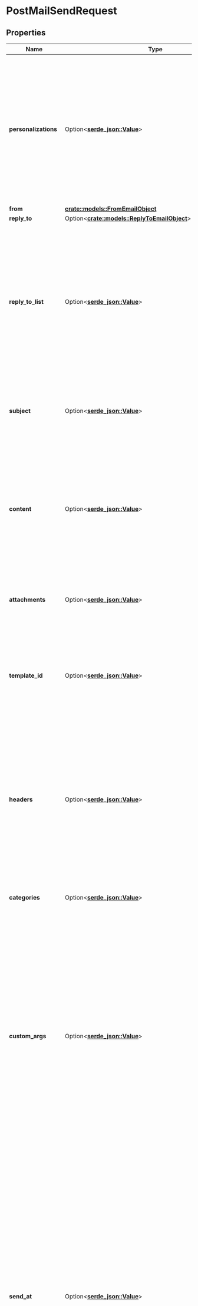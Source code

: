 # PostMailSendRequest

## Properties

Name | Type | Description | Notes
------------ | ------------- | ------------- | -------------
**personalizations** | Option<[**serde_json::Value**](.md)> | An array of messages and their metadata. Each object within personalizations can be thought of as an envelope - it defines who should receive an individual message and how that message should be handled. See our [Personalizations documentation](https://sendgrid.com/docs/for-developers/sending-email/personalizations/) for examples. | 
**from** | [**crate::models::FromEmailObject**](from_email_object.md) |  | 
**reply_to** | Option<[**crate::models::ReplyToEmailObject**](reply_to_email_object.md)> |  | [optional]
**reply_to_list** | Option<[**serde_json::Value**](.md)> | An array of recipients who will receive replies and/or bounces. Each object in this array must contain the recipient's email address. Each object in the array may optionally contain the recipient's name. You can either choose to use “reply_to” field or “reply_to_list” but not both. | [optional]
**subject** | Option<[**serde_json::Value**](.md)> | The global or 'message level' subject of your email. This may be overridden by subject lines set in personalizations. | 
**content** | Option<[**serde_json::Value**](.md)> | An array where you can specify the content of your email. You can include multiple [MIME types](https://developer.mozilla.org/en-US/docs/Web/HTTP/Basics_of_HTTP/MIME_types) of content, but you must specify at least one MIME type. To include more than one MIME type, add another object to the array containing the `type` and `value` parameters. | 
**attachments** | Option<[**serde_json::Value**](.md)> | An array of objects where you can specify any attachments you want to include. | [optional]
**template_id** | Option<[**serde_json::Value**](.md)> | An email template ID. A template that contains a subject and content — either text or html — will override any subject and content values specified at the personalizations or message level. | [optional]
**headers** | Option<[**serde_json::Value**](.md)> | An object containing key/value pairs of header names and the value to substitute for them. The key/value pairs must be strings. You must ensure these are properly encoded if they contain unicode characters. These headers cannot be one of the reserved headers. | [optional]
**categories** | Option<[**serde_json::Value**](.md)> | An array of category names for this message. Each category name may not exceed 255 characters.  | [optional]
**custom_args** | Option<[**serde_json::Value**](.md)> | Values that are specific to the entire send that will be carried along with the email and its activity data.  Key/value pairs must be strings. Substitutions will not be made on custom arguments, so any string that is entered into this parameter will be assumed to be the custom argument that you would like to be used. This parameter is overridden by `custom_args` set at the personalizations level. Total `custom_args` size may not exceed 10,000 bytes. | [optional]
**send_at** | Option<[**serde_json::Value**](.md)> | A unix timestamp allowing you to specify when you want your email to be delivered. This may be overridden by the `send_at` parameter set at the personalizations level. Delivery cannot be scheduled more than 72 hours in advance. If you have the flexibility, it's better to schedule mail for off-peak times. Most emails are scheduled and sent at the top of the hour or half hour. Scheduling email to avoid peak times — for example, scheduling at 10:53 — can result in lower deferral rates due to the reduced traffic during off-peak times. | [optional]
**batch_id** | Option<[**serde_json::Value**](.md)> | An ID representing a batch of emails to be sent at the same time. Including a `batch_id` in your request allows you include this email in that batch. It also enables you to cancel or pause the delivery of that batch. For more information, see the [Cancel Scheduled Sends API](https://sendgrid.com/docs/api-reference/). | [optional]
**asm** | Option<[**crate::models::PostMailSendRequestAsm**](POST_mail_send_request_asm.md)> |  | [optional]
**ip_pool_name** | Option<[**serde_json::Value**](.md)> | The IP Pool that you would like to send this email from. | [optional]
**mail_settings** | Option<[**crate::models::PostMailSendRequestMailSettings**](POST_mail_send_request_mail_settings.md)> |  | [optional]
**tracking_settings** | Option<[**crate::models::PostMailSendRequestTrackingSettings**](POST_mail_send_request_tracking_settings.md)> |  | [optional]

[[Back to Model list]](../README.md#documentation-for-models) [[Back to API list]](../README.md#documentation-for-api-endpoints) [[Back to README]](../README.md)


